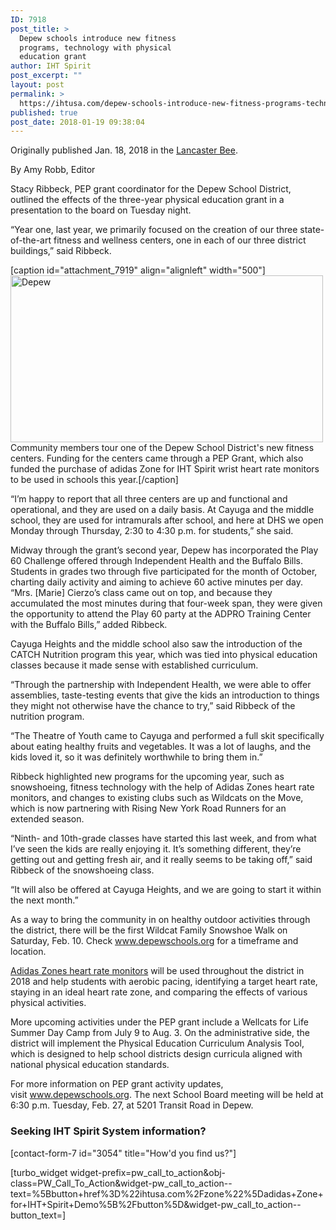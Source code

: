 ```yaml
---
ID: 7918
post_title: >
  Depew schools introduce new fitness
  programs, technology with physical
  education grant
author: IHT Spirit
post_excerpt: ""
layout: post
permalink: >
  https://ihtusa.com/depew-schools-introduce-new-fitness-programs-technology-physical-education-grant/
published: true
post_date: 2018-01-19 09:38:04
---
```

Originally published Jan. 18, 2018 in the <a href="http://www.lancasterbee.com/news/2018-01-18/Front_Page/Depew_schools_introduce_new_fitness_programs_techn.html" target="_blank" rel="nofollow noopener">Lancaster Bee</a>.

By Amy Robb, Editor

Stacy Ribbeck, PEP grant coordinator for the Depew School District, outlined the effects of the three-year physical education grant in a presentation to the board on Tuesday night.

“Year one, last year, we primarily focused on the creation of our three state-of-the-art fitness and wellness centers, one in each of our three district buildings,” said Ribbeck.

<!--more-->

[caption id="attachment_7919" align="alignleft" width="500"]<a href="https://ihtusa.com/wp-content/uploads/2018/01/depew.jpg"><img class="wp-image-7919" src="https://ihtusa.com/wp-content/uploads/2018/01/depew-300x160.jpg" alt="Depew" width="500" height="267" /></a> Community members tour one of the Depew School District's new fitness centers. Funding for the centers came through a PEP Grant, which also funded the purchase of adidas Zone for IHT Spirit wrist heart rate monitors to be used in schools this year.[/caption]

“I’m happy to report that all three centers are up and functional and operational, and they are used on a daily basis. At Cayuga and the middle school, they are used for intramurals after school, and here at DHS we open Monday through Thursday, 2:30 to 4:30 p.m. for students,” she said.
<div class="island-zone">
<div id="block-ad-357" class="block block-ad ">
<div id="group-id-tids-357" class="advertisement group-tids-357">
<div id="ad-46825" class="html-advertisement">
<div id="tagcade_slot_20014_1_r9h0hvi6518lgqcjl4sj">Midway through the grant’s second year, Depew has incorporated the Play 60 Challenge offered through Independent Health and the Buffalo Bills. Students in grades two through five participated for the month of October, charting daily activity and aiming to achieve 60 active minutes per day.</div>
</div>
</div>
</div>
</div>
“Mrs. [Marie] Cierzo’s class came out on top, and because they accumulated the most minutes during that four-week span, they were given the opportunity to attend the Play 60 party at the ADPRO Training Center with the Buffalo Bills,” added Ribbeck.

Cayuga Heights and the middle school also saw the introduction of the CATCH Nutrition program this year, which was tied into physical education classes because it made sense with established curriculum.

“Through the partnership with Independent Health, we were able to offer assemblies, taste-testing events that give the kids an introduction to things they might not otherwise have the chance to try,” said Ribbeck of the nutrition program.

“The Theatre of Youth came to Cayuga and performed a full skit specifically about eating healthy fruits and vegetables. It was a lot of laughs, and the kids loved it, so it was definitely worthwhile to bring them in.”

Ribbeck highlighted new programs for the upcoming year, such as snowshoeing, fitness technology with the help of Adidas Zones heart rate monitors, and changes to existing clubs such as Wildcats on the Move, which is now partnering with Rising New York Road Runners for an extended season.

“Ninth- and 10th-grade classes have started this last week, and from what I’ve seen the kids are really enjoying it. It’s something different, they’re getting out and getting fresh air, and it really seems to be taking off,” said Ribbeck of the snowshoeing class.

“It will also be offered at Cayuga Heights, and we are going to start it within the next month.”

As a way to bring the community in on healthy outdoor activities through the district, there will be the first Wildcat Family Snowshoe Walk on Saturday, Feb. 10. Check <a title="www.depewschools.org" href="http://www.depewschools.org/" target="_blank" rel="nofollow noopener">www.depewschools.org</a> for a timeframe and location.

<a href="http://www.ihtusa.com/zone" target="_blank" rel="noopener" data-cke-saved-href="http://www.ihtusa.com/zone">Adidas Zones heart rate monitors</a> will be used throughout the district in 2018 and help students with aerobic pacing, identifying a target heart rate, staying in an ideal heart rate zone, and comparing the effects of various physical activities.

More upcoming activities under the PEP grant include a Wellcats for Life Summer Day Camp from July 9 to Aug. 3. On the administrative side, the district will implement the Physical Education Curriculum Analysis Tool, which is designed to help school districts design curricula aligned with national physical education standards.

For more information on PEP grant activity updates, visit <a title="www.depewschools.org" href="http://www.depewschools.org/" target="_blank" rel="nofollow noopener">www.depewschools.org</a>. The next School Board meeting will be held at 6:30 p.m. Tuesday, Feb. 27, at 5201 Transit Road in Depew.
<h3 class="article-newsletter-signup">Seeking IHT Spirit System information?</h3>
<p class="article-newsletter-signup">[contact-form-7 id="3054" title="How'd you find us?"]</p>
[turbo_widget widget-prefix=pw_call_to_action&obj-class=PW_Call_To_Action&widget-pw_call_to_action--text=%5Bbutton+href%3D%22ihtusa.com%2Fzone%22%5Dadidas+Zone+for+IHT+Spirit+Demo%5B%2Fbutton%5D&widget-pw_call_to_action--button_text=]